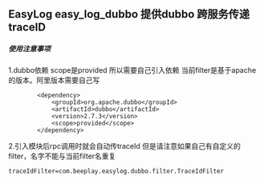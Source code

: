 ## EasyLog  easy_log_dubbo 提供dubbo 跨服务传递traceID 

##### 使用注意事项

1.dubbo依赖 scope是provided 所以需要自己引入依赖 当前filter是基于apache的版本。阿里版本需要自己写

            <dependency>
                <groupId>org.apache.dubbo</groupId>
                <artifactId>dubbo</artifactId>
                <version>2.7.3</version>
                <scope>provided</scope>
            </dependency>

2.引入模块后rpc调用时就会自动传traceId 但是请注意如果自己有自定义的filter，名字不能与当前filter名重复

    traceIdFilter=com.beeplay.easylog.dubbo.filter.TraceIdFilter